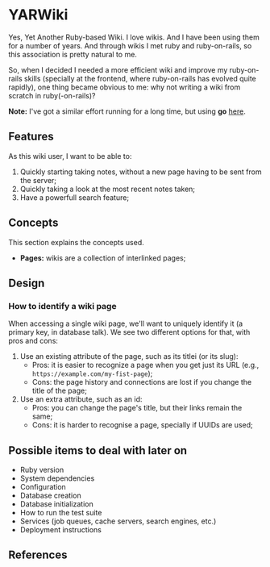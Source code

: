 # YARWiki
Yes, Yet Another Ruby-based Wiki. I love wikis. And I have been using them for a number of years. And through wikis I met ruby and ruby-on-rails, so this association is pretty natural to me.

So, when I decided I needed a more efficient wiki and improve my ruby-on-rails skills (specially at the frontend, where ruby-on-rails has evolved quite rapidly), one thing became obvious to me: why not writing a wiki from scratch in ruby(-on-rails)?

**Note:** I've got a similar effort running for a long time, but using **go** [here](https://github.com/jbonnet/gwiki).

## Features
As this wiki user, I want to be able to:

1. Quickly starting taking notes, without a new page having to be sent from the server;
2. Quickly taking a look at the most recent notes taken;
3. Have a powerfull search feature;

## Concepts
This section explains the concepts used.

* **Pages:** wikis are a collection of interlinked pages;

## Design
### How to identify a wiki page
When accessing a single wiki page, we'll want to uniquely identify it (a primary key, in database talk). We see two different options for that, with pros and cons:

1. Use an existing attribute of the page, such as its titlei (or its slug):
    * Pros: it is easier to recognize a page when you get just its URL (e.g., `https://example.com/my-fist-page`);
    * Cons: the page history and connections are lost if you change the title of the page;
1. Use an extra attribute, such as an id:
    * Pros: you can change the page's title, but their links remain the same;
    * Cons: it is harder to recognise a page, specially if UUIDs are used;
## Possible items to deal with later on

* Ruby version
* System dependencies
* Configuration
* Database creation
* Database initialization
* How to run the test suite
* Services (job queues, cache servers, search engines, etc.)
* Deployment instructions

## References

